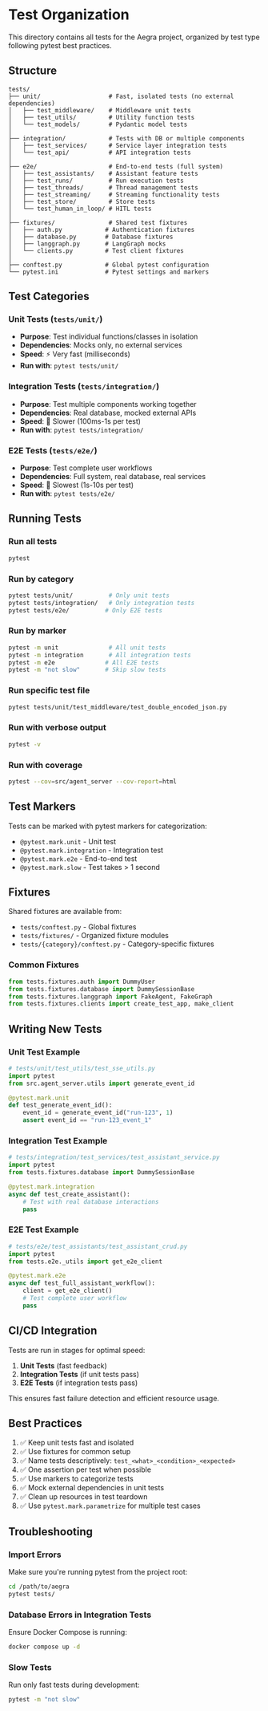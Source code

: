 # Test Organization

This directory contains all tests for the Aegra project, organized by test type following pytest best practices.

## Structure

```
tests/
├── unit/                   # Fast, isolated tests (no external dependencies)
│   ├── test_middleware/    # Middleware unit tests
│   ├── test_utils/         # Utility function tests
│   └── test_models/        # Pydantic model tests
│
├── integration/            # Tests with DB or multiple components
│   ├── test_services/      # Service layer integration tests
│   └── test_api/           # API integration tests
│
├── e2e/                    # End-to-end tests (full system)
│   ├── test_assistants/    # Assistant feature tests
│   ├── test_runs/          # Run execution tests
│   ├── test_threads/       # Thread management tests
│   ├── test_streaming/     # Streaming functionality tests
│   ├── test_store/         # Store tests
│   └── test_human_in_loop/ # HITL tests
│
├── fixtures/               # Shared test fixtures
│   ├── auth.py            # Authentication fixtures
│   ├── database.py        # Database fixtures
│   ├── langgraph.py       # LangGraph mocks
│   └── clients.py         # Test client fixtures
│
├── conftest.py            # Global pytest configuration
└── pytest.ini             # Pytest settings and markers
```

## Test Categories

### Unit Tests (`tests/unit/`)
- **Purpose**: Test individual functions/classes in isolation
- **Dependencies**: Mocks only, no external services
- **Speed**: ⚡ Very fast (milliseconds)
- **Run with**: `pytest tests/unit/`

### Integration Tests (`tests/integration/`)
- **Purpose**: Test multiple components working together
- **Dependencies**: Real database, mocked external APIs
- **Speed**: 🐢 Slower (100ms-1s per test)
- **Run with**: `pytest tests/integration/`

### E2E Tests (`tests/e2e/`)
- **Purpose**: Test complete user workflows
- **Dependencies**: Full system, real database, real services
- **Speed**: 🐌 Slowest (1s-10s per test)
- **Run with**: `pytest tests/e2e/`

## Running Tests

### Run all tests
```bash
pytest
```

### Run by category
```bash
pytest tests/unit/          # Only unit tests
pytest tests/integration/   # Only integration tests
pytest tests/e2e/          # Only E2E tests
```

### Run by marker
```bash
pytest -m unit              # All unit tests
pytest -m integration       # All integration tests
pytest -m e2e              # All E2E tests
pytest -m "not slow"       # Skip slow tests
```

### Run specific test file
```bash
pytest tests/unit/test_middleware/test_double_encoded_json.py
```

### Run with verbose output
```bash
pytest -v
```

### Run with coverage
```bash
pytest --cov=src/agent_server --cov-report=html
```

## Test Markers

Tests can be marked with pytest markers for categorization:

- `@pytest.mark.unit` - Unit test
- `@pytest.mark.integration` - Integration test
- `@pytest.mark.e2e` - End-to-end test
- `@pytest.mark.slow` - Test takes > 1 second

## Fixtures

Shared fixtures are available from:
- `tests/conftest.py` - Global fixtures
- `tests/fixtures/` - Organized fixture modules
- `tests/{category}/conftest.py` - Category-specific fixtures

### Common Fixtures

```python
from tests.fixtures.auth import DummyUser
from tests.fixtures.database import DummySessionBase
from tests.fixtures.langgraph import FakeAgent, FakeGraph
from tests.fixtures.clients import create_test_app, make_client
```

## Writing New Tests

### Unit Test Example
```python
# tests/unit/test_utils/test_sse_utils.py
import pytest
from src.agent_server.utils import generate_event_id

@pytest.mark.unit
def test_generate_event_id():
    event_id = generate_event_id("run-123", 1)
    assert event_id == "run-123_event_1"
```

### Integration Test Example
```python
# tests/integration/test_services/test_assistant_service.py
import pytest
from tests.fixtures.database import DummySessionBase

@pytest.mark.integration
async def test_create_assistant():
    # Test with real database interactions
    pass
```

### E2E Test Example
```python
# tests/e2e/test_assistants/test_assistant_crud.py
import pytest
from tests.e2e._utils import get_e2e_client

@pytest.mark.e2e
async def test_full_assistant_workflow():
    client = get_e2e_client()
    # Test complete user workflow
    pass
```

## CI/CD Integration

Tests are run in stages for optimal speed:

1. **Unit Tests** (fast feedback)
2. **Integration Tests** (if unit tests pass)
3. **E2E Tests** (if integration tests pass)

This ensures fast failure detection and efficient resource usage.

## Best Practices

1. ✅ Keep unit tests fast and isolated
2. ✅ Use fixtures for common setup
3. ✅ Name tests descriptively: `test_<what>_<condition>_<expected>`
4. ✅ One assertion per test when possible
5. ✅ Use markers to categorize tests
6. ✅ Mock external dependencies in unit tests
7. ✅ Clean up resources in test teardown
8. ✅ Use `pytest.mark.parametrize` for multiple test cases

## Troubleshooting

### Import Errors
Make sure you're running pytest from the project root:
```bash
cd /path/to/aegra
pytest tests/
```

### Database Errors in Integration Tests
Ensure Docker Compose is running:
```bash
docker compose up -d
```

### Slow Tests
Run only fast tests during development:
```bash
pytest -m "not slow"
```
